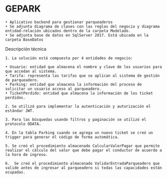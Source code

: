 # GEPARK
    • Aplicativo backend para gestionar parqueaderos
    • Se adjunta diagrama de clases con las reglas del negocio y diagrama entidad-relación ubicados dentro de la carpeta Modelado.
    • Se adjunta base de datos en SqlServer 2017. Está ubicada en la carpeta BaseDatos

Descripción técnica

    1. La solución está compuesta por 4 entidades de negocio:
    
    • Usuario: entidad que almacena el nombre y clave de los usuarios para que accedan al sistema.
    • Tarifa: representa las tarifas que se aplican al sistema de gestión de parqueadero.
    • Parking: entidad que almacena la información del proceso de solicitar un usuario acceso al parqueadero.
    • TicketPerdido: entidad que almacena la información de los ticket perdidos.
    
    2. Se utilizó para implementar la autenticación y autorización el estándar JWT.
    
    3. Para las búsquedas usando filtros y paginación se utilizó el protocolo ODATA.
    
    4. En la tabla Parking cuando se agrega un nuevo ticket se creó un trigger para generar el código de forma automática.
    
    5. Se creó el procedimiento almacenado CalcularValorPagar que permite realizar el cálculo del valor que debe pagar el conductor de acuerdo a la hora de ingreso.
    
    6.  Se creó el procedimiento almacenado ValidarEntradaParqueadero que valide antes de ingresar al parqueadero si todas las capacidades están ocupadas.

